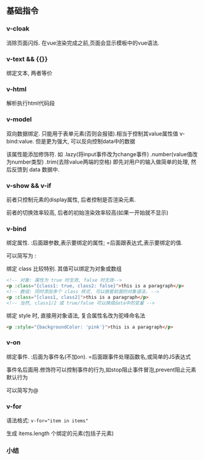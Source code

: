 ## 基础指令

### v-cloak

消除页面闪烁. 在vue渲染完成之前,页面会显示模板中的vue语法.

### v-text && {{}}

绑定文本, 两者等价

### v-html

解析执行html代码段

### v-model

双向数据绑定. 只能用于表单元素(否则会报错).相当于控制其value属性值 v-bind:value. 但是更为强大, 可以反向控制data中的数据

该属性能添加修饰符. 如 .lazy(将input事件改为change事件) .number(value值改为number类型) .trim(去除value两端的空格) 即先对用户的输入做简单的处理, 然后反馈到 data 数据中.

### v-show && v-if

前者只控制元素的display属性, 后者控制是否渲染元素.

前者的切换效率较高, 后者的初始渲染效率较高(如果一开始就不显示)

### v-bind

绑定属性. :后面跟参数,表示要绑定的属性; =后面跟表达式,表示要绑定的值.

可以简写为 :

绑定 class 比较特别. 其值可以绑定为对象或数组

```html
<!-- 对象: 属性为 true 时生效, false 时无效-->
<p :class="{class1: true, class2: false}">this is a paragraph</p>
<!-- 数组: 同时添加多个 class 样式. 可以嵌套前面的对象语法. -->
<p :class="[class1, class2]">this is a paragraph</p>
<!-- 当然, class1/2 或 true/false 可以换成data中的变量 -->
```

绑定 style 时, 直接用对象语法, 复合属性名改为驼峰命名法

```html
<p :style="{backgroundColor: 'pink'}">this is a paragraph</p>
```

### v-on

绑定事件. :后面为事件名(不加on). =后面跟事件处理函数名,或简单的JS表达式

事件名后面用.修饰符可以控制事件的行为,如stop阻止事件冒泡,prevent阻止元素默认行为

可以简写为@

### v-for

语法格式: `v-for="item in items"`

生成 items.length 个绑定的元素(包括子元素)

### 小结
